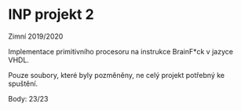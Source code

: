 # INP projekt 2

Zimní 2019/2020

Implementace primitivního procesoru na instrukce BrainF\*ck v jazyce VHDL.

Pouze soubory, které byly pozměněny, ne celý projekt potřebný ke spuštění.

Body: 23/23
